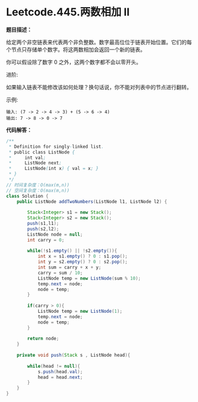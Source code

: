 # Leetcode.445.两数相加 II

**题目描述：**

给定两个非空链表来代表两个非负整数。数字最高位位于链表开始位置。它们的每个节点只存储单个数字。将这两数相加会返回一个新的链表。

 

你可以假设除了数字 0 之外，这两个数字都不会以零开头。

进阶:

如果输入链表不能修改该如何处理？换句话说，你不能对列表中的节点进行翻转。

示例:

```
输入: (7 -> 2 -> 4 -> 3) + (5 -> 6 -> 4)
输出: 7 -> 8 -> 0 -> 7
```

**代码解答：**

```java
/**
 * Definition for singly-linked list.
 * public class ListNode {
 *     int val;
 *     ListNode next;
 *     ListNode(int x) { val = x; }
 * }
 */
// 时间复杂度：O(max(m,n))
// 空间复杂度：O(max(m,n))
class Solution {
    public ListNode addTwoNumbers(ListNode l1, ListNode l2) {
        
        Stack<Integer> s1 = new Stack();
        Stack<Integer> s2 = new Stack();
        push(s1,l1);
        push(s2,l2);
        ListNode node = null;
        int carry = 0;
        
        while(!s1.empty() || !s2.empty()){
            int x = s1.empty() ? 0 : s1.pop();
            int y = s2.empty() ? 0 : s2.pop();
            int sum = carry + x + y;
            carry = sum / 10;
            ListNode temp = new ListNode(sum % 10);
            temp.next = node;
            node = temp;
        }
        
        if(carry > 0){
            ListNode temp = new ListNode(1);
            temp.next = node;
            node = temp;
        }
        
        return node;
    }
    
    private void push(Stack s , ListNode head){
        
        while(head != null){
            s.push(head.val);
            head = head.next;
        }
    }
}
```

